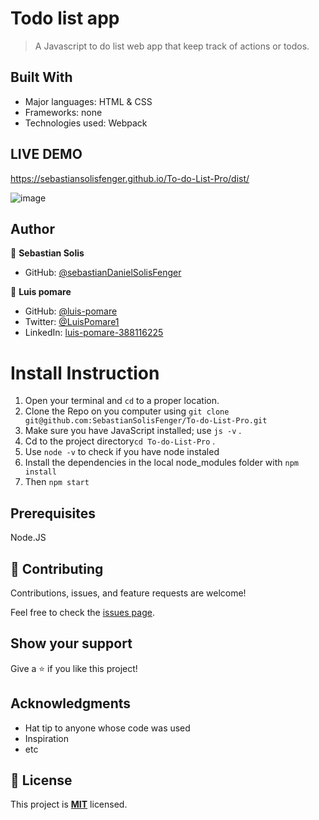 # Todo list app

> A Javascript to do list web app that keep track of actions or todos.

## Built With

- Major languages: HTML & CSS
- Frameworks: none
- Technologies used: Webpack

## LIVE DEMO

https://sebastiansolisfenger.github.io/To-do-List-Pro/dist/

![image](https://user-images.githubusercontent.com/88522494/166742729-761b8022-2c6a-4f0b-b525-7b72d6ccc15d.png)

## Author

👤 **Sebastian Solis**

- GitHub: [@sebastianDanielSolisFenger](https://github.com/SebastianSolisFenger)

👤 **Luis pomare**

- GitHub: [@luis-pomare](https://github.com/luis-pomare)
- Twitter: [@LuisPomare1](https://twitter.com/LuisPomare1)
- LinkedIn: [luis-pomare-388116225](https://www.linkedin.com/in/luis-pomare-388116225/)

# Install Instruction

1. Open your terminal and `cd` to a proper location.
2. Clone the Repo on you computer using `git clone git@github.com:SebastianSolisFenger/To-do-List-Pro.git`
3. Make sure you have JavaScript installed; use `js -v` .
4. Cd to the project directory`cd To-do-List-Pro` .
5. Use `node -v` to check if you have node instaled
6. Install the dependencies in the local node_modules folder with `npm install`
7. Then `npm start`

## Prerequisites

Node.JS

## 🤝 Contributing

Contributions, issues, and feature requests are welcome!

Feel free to check the [issues page](../../issues/).

## Show your support

Give a ⭐️ if you like this project!

## Acknowledgments

- Hat tip to anyone whose code was used
- Inspiration
- etc

## 📝 License

This project is **[MIT](./LICENSE.md)** licensed.
